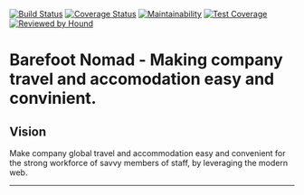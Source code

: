 [![Build Status](https://travis-ci.org/andela/wolfsbane-backend.svg?branch=develop)](https://travis-ci.org/andela/wolfsbane-backend)
[![Coverage Status](https://coveralls.io/repos/github/andela/wolfsbane-backend/badge.svg?branch=develop)](https://coveralls.io/github/andela/wolfsbane-backend?branch=develop)
[![Maintainability](https://api.codeclimate.com/v1/badges/eec3cfdc2df501237031/maintainability)](https://codeclimate.com/github/andela/wolfsbane-backend/maintainability)
[![Test Coverage](https://api.codeclimate.com/v1/badges/eec3cfdc2df501237031/test_coverage)](https://codeclimate.com/github/andela/wolfsbane-backend/test_coverage)
[![Reviewed by Hound](https://img.shields.io/badge/Reviewed_by-Hound-8E64B0.svg)](https://houndci.com)

Barefoot Nomad - Making company travel and accomodation easy and convinient.
=======

## Vision
Make company global travel and accommodation easy and convenient for the strong workforce of savvy members of staff, by leveraging the modern web.

---
